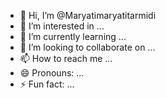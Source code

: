 - 👋 Hi, I’m @Maryatimaryatitarmidi
- 👀 I’m interested in ...
- 🌱 I’m currently learning ...
- 💞️ I’m looking to collaborate on ...
- 📫 How to reach me ...
- 😄 Pronouns: ...
- ⚡ Fun fact: ...

<!---
Maryatimaryatitarmidi/Maryatimaryatitarmidi is a ✨ special ✨ repository because its `README.md` (this file) appears on your GitHub profile.
You can click the Preview link to take a look at your changes.
--->
